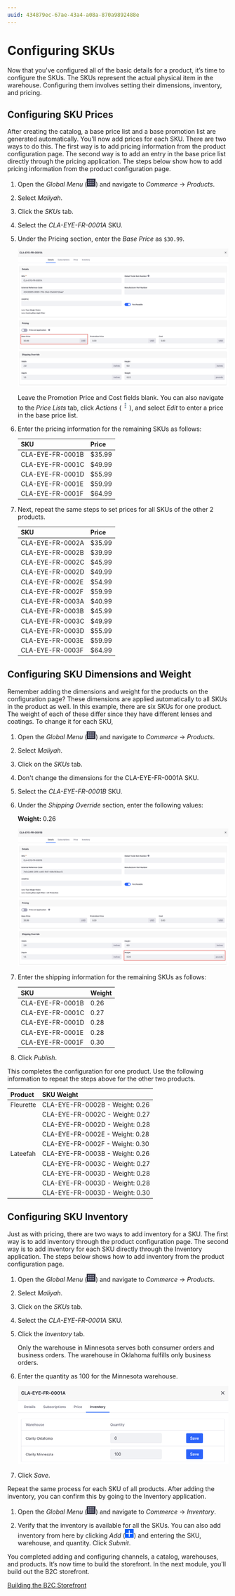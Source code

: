 ```yaml
---
uuid: 434879ec-67ae-43a4-a08a-870a9892488e
---
```

# Configuring SKUs

Now that you've configured all of the basic details for a product, it’s time to configure the SKUs. The SKUs represent the actual physical item in the warehouse. Configuring them involves setting their dimensions, inventory, and pricing. 

## Configuring SKU Prices

After creating the catalog, a base price list and a base promotion list are generated automatically. You'll now add prices for each SKU. There are two ways to do this. The first way is to add pricing information from the product configuration page. The second way is to add an entry in the base price list directly through the pricing application. The steps below show how to add pricing information from the product configuration page. 

1. Open the *Global Menu* (![Global Menu](../../images/icon-applications-menu.png)) and navigate to *Commerce* &rarr; *Products*.

1. Select *Maliyah*.

1. Click the *SKUs* tab.

1. Select the *CLA-EYE-FR-0001A* SKU.

1. Under the Pricing section, enter the *Base Price* as `$30.99`.

   ![Enter a base price for the SKU.](./configuring-skus/images/01.png)

   Leave the Promotion Price and Cost fields blank. You can also navigate to the *Price Lists* tab, click *Actions* (![Actions icon](../../images/icon-actions.png)), and select *Edit* to enter a price in the base price list. 

1. Enter the pricing information for the remaining SKUs as follows:

   | SKU              | Price  |
   | :--------------- | :----- |
   | CLA-EYE-FR-0001B | $35.99 |
   | CLA-EYE-FR-0001C | $49.99 |
   | CLA-EYE-FR-0001D | $55.99 |
   | CLA-EYE-FR-0001E | $59.99 |
   | CLA-EYE-FR-0001F | $64.99 |

1. Next, repeat the same steps to set prices for all SKUs of the other 2 products. 

   | SKU              | Price  |
   | :--------------- | :----- |
   | CLA-EYE-FR-0002A | $35.99 |
   | CLA-EYE-FR-0002B | $39.99 |
   | CLA-EYE-FR-0002C | $45.99 |
   | CLA-EYE-FR-0002D | $49.99 |
   | CLA-EYE-FR-0002E | $54.99 |
   | CLA-EYE-FR-0002F | $59.99 |
   | CLA-EYE-FR-0003A | $40.99 |
   | CLA-EYE-FR-0003B | $45.99 |
   | CLA-EYE-FR-0003C | $49.99 |
   | CLA-EYE-FR-0003D | $55.99 |
   | CLA-EYE-FR-0003E | $59.99 |
   | CLA-EYE-FR-0003F | $64.99 |

## Configuring SKU Dimensions and Weight

Remember adding the dimensions and weight for the products on the configuration page? These dimensions are applied automatically to all SKUs in the product as well. In this example, there are six SKUs for one product. The weight of each of these differ since they have different lenses and coatings. To change it for each SKU, 

1. Open the *Global Menu* (![Global Menu](../../images/icon-applications-menu.png)) and navigate to *Commerce* &rarr; *Products*.

1. Select *Maliyah*.

1. Click on the *SKUs* tab.

1. Don't change the dimensions for the CLA-EYE-FR-0001A SKU. 

1. Select the *CLA-EYE-FR-0001B* SKU.

1. Under the *Shipping Override* section, enter the following values:

   **Weight:** 0.26

   ![Add the weight for the SKU.](./configuring-skus/images/02.png)

1. Enter the shipping information for the remaining SKUs as follows:

   | SKU              | Weight |
   | :--------------- | :----- |
   | CLA-EYE-FR-0001B | 0.26   |
   | CLA-EYE-FR-0001C | 0.27   |
   | CLA-EYE-FR-0001D | 0.28   |
   | CLA-EYE-FR-0001E | 0.28   |
   | CLA-EYE-FR-0001F | 0.30   |

1. Click *Publish*.

This completes the configuration for one product. Use the following information to repeat the steps above for the other two products. 

   | Product   | SKU Weight                      |
   | :-------- | :------------------------------ |
   | Fleurette | CLA-EYE-FR-0002B - Weight: 0.26 |
   |           | CLA-EYE-FR-0002C - Weight: 0.27 |
   |           | CLA-EYE-FR-0002D - Weight: 0.28 |
   |           | CLA-EYE-FR-0002E - Weight: 0.28 |
   |           | CLA-EYE-FR-0002F - Weight: 0.30 |
   | Lateefah  | CLA-EYE-FR-0003B - Weight: 0.26 |
   |           | CLA-EYE-FR-0003C - Weight: 0.27 |
   |           | CLA-EYE-FR-0003D - Weight: 0.28 |
   |           | CLA-EYE-FR-0003D - Weight: 0.28 |
   |           | CLA-EYE-FR-0003D - Weight: 0.30 |

## Configuring SKU Inventory

Just as with pricing, there are two ways to add inventory for a SKU. The first way is to add inventory through the product configuration page. The second way is to add inventory for each SKU directly through the Inventory application. The steps below shows how to add inventory from the product configuration page. 

1. Open the *Global Menu* (![Global Menu](../../images/icon-applications-menu.png)) and navigate to *Commerce* &rarr; *Products*.

1. Select *Maliyah*.

1. Click on the *SKUs* tab.

1. Select the *CLA-EYE-FR-0001A* SKU.

1. Click the *Inventory* tab.

   Only the warehouse in Minnesota serves both consumer orders and business orders. The warehouse in Oklahoma fulfills only business orders. 

1. Enter the quantity as 100 for the Minnesota warehouse. 

   ![Add inventory for the SKU.](./configuring-skus/images/03.png)

1. Click *Save*. 

Repeat the same process for each SKU of all products. After adding the inventory, you can confirm this by going to the Inventory application. 

1. Open the *Global Menu* (![Global Menu](../../images/icon-applications-menu.png)) and navigate to *Commerce* &rarr; *Inventory*. 

1. Verify that the inventory is available for all the SKUs. You can also add inventory from here by clicking *Add* (![Add](../../images/icon-add.png)) and entering the SKU, warehouse, and quantity. Click *Submit*.

You completed adding and configuring channels, a catalog, warehouses, and products. It’s now time to build the storefront. In the next module, you'll build out the B2C storefront. 

[Building the B2C Storefront](../building-the-b2c-storefront.md)
